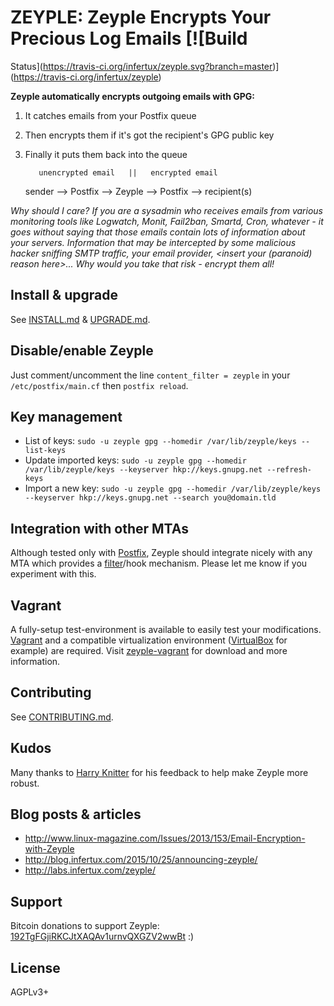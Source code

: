 # ZEYPLE: Zeyple Encrypts Your Precious Log Emails [![Build
Status](https://travis-ci.org/infertux/zeyple.svg?branch=master)](https://travis-ci.org/infertux/zeyple)

**Zeyple automatically encrypts outgoing emails with GPG:**

1. It catches emails from your Postfix queue
1. Then encrypts them if it's got the recipient's GPG public key
1. Finally it puts them back into the queue

          unencrypted email   ||   encrypted email
    sender --> Postfix --> Zeyple --> Postfix --> recipient(s)

_Why should I care? If you are a sysadmin who receives emails from various
monitoring tools like Logwatch, Monit, Fail2ban, Smartd, Cron, whatever - it
goes without saying that those emails contain lots of information about your
servers.  Information that may be intercepted by some malicious hacker sniffing
SMTP traffic, your email provider, &lt;insert your (paranoid) reason here&gt;...
Why would you take that risk - encrypt them all!_

## Install & upgrade

See [INSTALL.md](INSTALL.md) & [UPGRADE.md](UPGRADE.md).

## Disable/enable Zeyple

Just comment/uncomment the line `content_filter = zeyple` in your
`/etc/postfix/main.cf` then `postfix reload`.

## Key management

* List of keys: `sudo -u zeyple gpg --homedir /var/lib/zeyple/keys --list-keys`
* Update imported keys: `sudo -u zeyple gpg --homedir /var/lib/zeyple/keys
  --keyserver hkp://keys.gnupg.net --refresh-keys`
* Import a new key: `sudo -u zeyple gpg --homedir /var/lib/zeyple/keys
  --keyserver hkp://keys.gnupg.net --search you@domain.tld`

## Integration with other MTAs

Although tested only with [Postfix](http://www.postfix.org/), Zeyple should
integrate nicely with any MTA which provides a
[filter](http://www.postfix.org/FILTER_README.html "Postfix After-Queue Content
Filter")/hook mechanism. Please let me know if you experiment with this.

## Vagrant

A fully-setup test-environment is available to easily test your modifications.
[Vagrant](https://www.vagrantup.com/) and a compatible virtualization
environment ([VirtualBox](https://www.virtualbox.org/) for example) are
required.  Visit [zeyple-vagrant](https://github.com/Nithanim/zeyple-vagrant)
for download and more information.

## Contributing

See [CONTRIBUTING.md](CONTRIBUTING.md).

## Kudos

Many thanks to [Harry
Knitter](http://www.linux-magazine.com/Issues/2013/153/Email-Encryption-with-Zeyple)
for his feedback to help make Zeyple more robust.

## Blog posts & articles

- http://www.linux-magazine.com/Issues/2013/153/Email-Encryption-with-Zeyple
- http://blog.infertux.com/2015/10/25/announcing-zeyple/
- http://labs.infertux.com/zeyple/

## Support

Bitcoin donations to support Zeyple:
[192TgFGjiRKCJtXAQAv1urnvQXGZV2wwBt](bitcoin:192TgFGjiRKCJtXAQAv1urnvQXGZV2wwBt?message=Zeyple)
:)

## License

AGPLv3+
